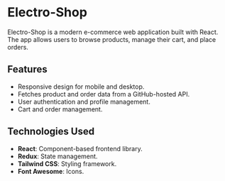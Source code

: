 # Electro-Shop

Electro-Shop is a modern e-commerce web application built with React. The app allows users to browse products, manage their cart, and place orders.

## Features

- Responsive design for mobile and desktop.
- Fetches product and order data from a GitHub-hosted API.
- User authentication and profile management.
- Cart and order management.

## Technologies Used

- **React**: Component-based frontend library.
- **Redux**: State management.
- **Tailwind CSS**: Styling framework.
- **Font Awesome**: Icons.
